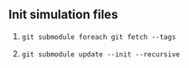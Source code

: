 ## Init simulation files

1. `git submodule foreach git fetch --tags`

2. `git submodule update --init --recursive`